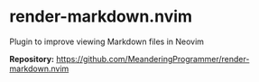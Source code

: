 # render-markdown.nvim

Plugin to improve viewing Markdown files in Neovim

**Repository:** <https://github.com/MeanderingProgrammer/render-markdown.nvim>
